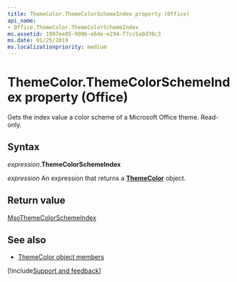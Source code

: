 ```yaml
---
title: ThemeColor.ThemeColorSchemeIndex property (Office)
api_name:
- Office.ThemeColor.ThemeColorSchemeIndex
ms.assetid: 1997ee05-909b-e64e-e294-f7cc5a0d70c3
ms.date: 01/25/2019
ms.localizationpriority: medium
---
```



# ThemeColor.ThemeColorSchemeIndex property (Office)

Gets the index value a color scheme of a Microsoft Office theme. Read-only.


## Syntax

_expression_.**ThemeColorSchemeIndex**

_expression_ An expression that returns a **[ThemeColor](Office.ThemeColor.md)** object.


## Return value

[MsoThemeColorSchemeIndex](office.msothemecolorschemeindex.md)


## See also

- [ThemeColor object members](overview/Library-Reference/themecolor-members-office.md)



[!include[Support and feedback](~/includes/feedback-boilerplate.md)]